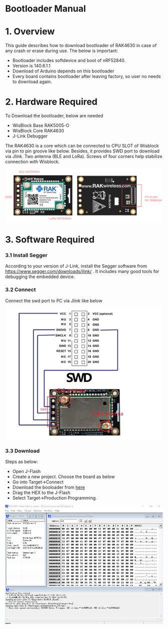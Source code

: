 # Bootloader Manual 

# 1. Overview

This guide describes how to download bootloader of RAK4630 in case of any crash or erase during use. The below is important:

- Bootloader includes softdevice and boot of nRF52840. 
- Version is 140.6.1.1
- Download of Arduino depends on this bootloader
- Every board contains bootloader after leaving factory, so user no needs to download again.

# 2. Hardware Required

To Download the bootloader, below are needed

- WisBlock Base RAK5005-O
- WisBlock Core RAK4630
- J-Link Debugger

The RAK4630 is a core which can be connected to CPU SLOT of Wisblock via pin to pin groove like below. Besides, it provides SWD port to download via Jlink. Two antenna (BLE and LoRa). Screws of four corners help stabilize connection with Wisblock.

![rak4631-connectors](../../assets/repo/rak4631-connectors.png)




# 3. Software Required

### 3.1 Install Segger

According to your version of J-Link, install the Segger software from https://www.segger.com/downloads/jlink/ . It includes many good tools for debugging  the embedded device.

### 3.2 Connect

Connect the swd  port to PC via Jlink like below

![bootloader-connection](../../assets/bootloader/bootloader-connection.png)

### 3.3 Download 

Steps as below:

- Open J-Flash
- Create a new project. Choose the board as below
- Go into Target->Connect
- Download the booloader from [here](/bootloader/RAK4630_bootloader.hex)
- Drag the HEX to the J-Flash
- Select Target->Production Programming. 

![bootloader-segger](../../assets/bootloader/bootloader-segger.png)